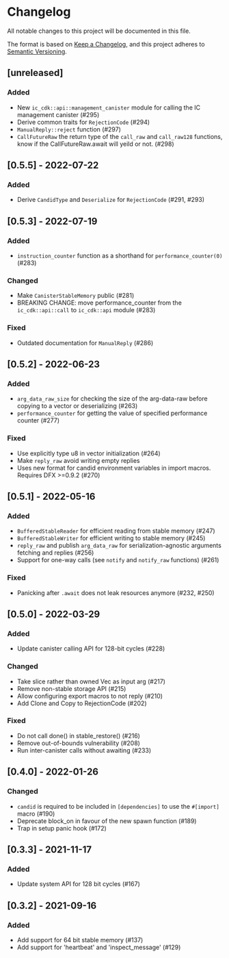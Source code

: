 # Changelog
All notable changes to this project will be documented in this file.

The format is based on [Keep a Changelog](https://keepachangelog.com/en/1.0.0/),
and this project adheres to [Semantic Versioning](https://semver.org/spec/v2.0.0.html).

## [unreleased]

### Added
- New `ic_cdk::api::management_canister` module for calling the IC management canister (#295)
- Derive common traits for `RejectionCode` (#294)
- `ManualReply::reject` function (#297)
- `CallFutureRaw` the return type of the `call_raw` and `call_raw128` functions, know if the CallFutureRaw.await will yeild or not. (#298)

## [0.5.5] - 2022-07-22

### Added
- Derive `CandidType` and `Deserialize` for `RejectionCode` (#291, #293)

## [0.5.3] - 2022-07-19

### Added
- `instruction_counter` function as a shorthand for `performance_counter(0)` (#283)

### Changed
- Make `CanisterStableMemory` public (#281)
- BREAKING CHANGE: move performance_counter from the `ic_cdk::api::call` to `ic_cdk::api` module (#283)

### Fixed
- Outdated documentation for `ManualReply` (#286)

## [0.5.2] - 2022-06-23
### Added
- `arg_data_raw_size` for checking the size of the arg-data-raw before copying to a vector or deserializing (#263)
- `performance_counter` for getting the value of specified performance counter (#277)

### Fixed
- Use explicitly type u8 in vector initialization (#264)
- Make `reply_raw` avoid writing empty replies
- Uses new format for candid environment variables in import macros. Requires DFX >=0.9.2 (#270)

## [0.5.1] - 2022-05-16
### Added
- `BufferedStableReader` for efficient reading from stable memory (#247)
- `BufferedStableWriter` for efficient writing to stable memory (#245)
- `reply_raw` and publish `arg_data_raw` for serialization-agnostic arguments fetching and replies (#256)
- Support for one-way calls (see `notify` and `notify_raw` functions) (#261)

### Fixed
- Panicking after `.await` does not leak resources anymore (#232, #250)

## [0.5.0] - 2022-03-29
### Added
- Update canister calling API for 128-bit cycles (#228)

### Changed
- Take slice rather than owned Vec as input arg (#217)
- Remove non-stable storage API (#215)
- Allow configuring export macros to not reply (#210)
- Add Clone and Copy to RejectionCode (#202)

### Fixed
- Do not call done() in stable_restore() (#216) 
- Remove out-of-bounds vulnerability (#208)
- Run inter-canister calls without awaiting (#233)

## [0.4.0] - 2022-01-26
### Changed
- `candid` is required to be included in `[dependencies]` to use the `#[import]` macro  (#190) 
- Deprecate block_on in favour of the new spawn function (#189) 
- Trap in setup panic hook (#172)

## [0.3.3] - 2021-11-17
### Added
- Update system API for 128 bit cycles (#167)

## [0.3.2] - 2021-09-16
### Added
- Add support for 64 bit stable memory (#137) 
- Add support for 'heartbeat' and 'inspect_message' (#129)
